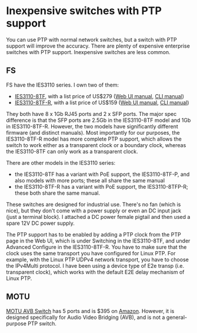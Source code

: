 # Inexpensive switches with PTP support

You can use PTP with normal network switches, but a switch with PTP support will improve the accuracy. There are plenty of expensive enterprise switches with PTP support. Inexpensive switches are less common.

## FS

FS have the IES3110 series. I own two of them:

* [IES3110-8TF](https://www.fs.com/products/138510.html), with a list price of US$279 ([Web UI manual](https://resource.fs.com/mall/file/user_manual/ies3110-8tf-and-ies3110-8tf-p-switches-configuration-guide.pdf), [CLI manual](https://resource.fs.com/mall/file/user_manual/ies3110-series-switches-cli-reference-guide.pdf))
* [IES3110-8TF-R](https://www.fs.com/products/148180.html), with a list price of US$159 ([Web UI manual](https://resource.fs.com/mall/doc/20230626110916xmfm0h.pdf), [CLI manual](https://resource.fs.com/mall/doc/20230424145026qmzzpt.pdf))

They both have 8 x 1Gb RJ45 ports and 2 x SFP ports. The major spec difference is that the SFP ports are 2.5Gb in the IES3110-8TF model and 1Gb in IES3110-8TF-R. However, the two models have significantly different firmware (and
distinct manuals). Most importantly for our purposes, the IES3110-8TF-R model has more complete PTP support, which allows the switch to work either as a transparent clock or a boundary clock, whereas the IES3110-8TF can only work as a transparent clock.

There are other models in the IES3110 series:
* the IES3110-8TF has a variant with PoE support, the IES3110-8TF-P, and also models with more ports; these all share the same manual
* the IES3110-8TF-R has a variant with PoE support, the IES3110-8TFP-R; these both share the same manual.

These switches are designed for industrial use. There's no fan (which is nice), but they don't come with a power supply or even an DC input jack (just a terminal block). I attached a DC power female pigtail and then used a spare 12V DC power supply.

The PTP support has to be enabled by adding a PTP clock from the PTP page in the Web UI, which is under Switching in the IES3110-8TF, and under Advanced Configure in the IES3110-8TF-R. You have to make sure that the clock uses the same transport you have configured for Linux PTP. For example, with the Linux PTP UDPv4 network transport, you have to choose the IPv4Multi protocol. I have been using a device type of E2e transp (i.e. transparent clock), which works with the default E2E delay mechanism of Linux PTP.

## MOTU

[MOTU AVB Switch](https://motu.com/en-us/products/avb/avb-switch/) has 5 ports and is $395 on [Amazon](https://www.amazon.com/MOTU-AVB-Switch-5-Port-Bridging/dp/B00M8IA7AU). However, it is designed specifically for Audio Video Bridging (AVB), and is not a general-purpose PTP switch.
